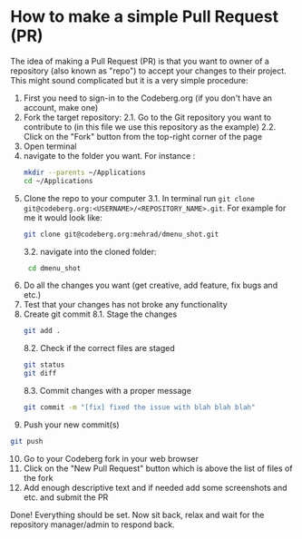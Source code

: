# How to make a simple Pull Request (PR)

The idea of making a Pull Request (PR) is that you want to owner of a repository (also known as "repo") to accept your changes to their project. This might sound complicated but it is a very simple procedure:

1. First you need to sign-in to the Codeberg.org (if you don't have an account, make one)
2. Fork the target repository:
    2.1. Go to the Git repository you want to contribute to (in this file we use this repository as the example)
    2.2. Click on the "Fork" button from the top-right corner of the page
3. Open terminal
4. navigate to the folder you want. For instance :
   ```sh
   mkdir --parents ~/Applications
   cd ~/Applications
   ```
5. Clone the repo to your computer
    3.1. In terminal run `git clone git@codeberg.org:<USERNAME>/<REPOSITORY_NAME>.git`. For example for me it would look like:
    ```sh
    git clone git@codeberg.org:mehrad/dmenu_shot.git
    ```
    3.2. navigate into the cloned folder:
    ```sh
     cd dmenu_shot
     ```
6. Do all the changes you want (get creative, add feature, fix bugs and etc.)
7. Test that your changes has not broke any functionality
8. Create git commit
   8.1. Stage the changes
   ```sh
   git add .
   ```
   8.2. Check if the correct files are staged
   ```sh
   git status
   git diff
   ```
   8.3. Commit changes with a proper message
   ```sh
   git commit -m "[fix] fixed the issue with blah blah blah"
   ```
9. Push your new commit(s)
```sh
git push 
```
10. Go to your Codeberg fork in your web browser
11. Click on the "New Pull Request" button which is above the list of files of the fork
12. Add enough descriptive text and if needed add some screenshots and etc. and submit the PR

Done! Everything should be set. Now sit back, relax and wait for the repository manager/admin to respond back.
